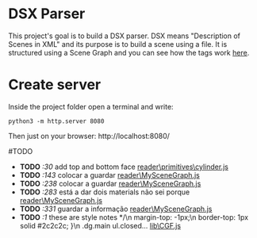 
# DSX Parser

This project's goal is to build a DSX parser. DSX means "Description of Scenes in XML" and its purpose is to build a scene using a file.
It is structured using a Scene Graph and you can see how the tags work [here](./DSX_example.txt).

# Create server
Inside the project folder open a terminal and write:
```
python3 -m http.server 8080
```
Then just on your browser: http://localhost:8080/

#TODO
- __TODO__ _:30_ add top and bottom face [reader\primitives\cylinder.js](reader\primitives\cylinder.js)
- __TODO__ _:143_ colocar a guardar [reader\MySceneGraph.js](reader\MySceneGraph.js)
- __TODO__ _:238_ colocar a guardar [reader\MySceneGraph.js](reader\MySceneGraph.js)
- __TODO__ _:283_ está a dar dois materials não sei porque [reader\MySceneGraph.js](reader\MySceneGraph.js)
- __TODO__ _:331_ guardar a informação [reader\MySceneGraph.js](reader\MySceneGraph.js)
- __TODO__ _:1_ these are style notes */\n        margin-top: -1px;\n        border-top: 1px solid #2c2c2c; }\n    .dg.main ul.closed... [lib\CGF.js](lib\CGF.js)
